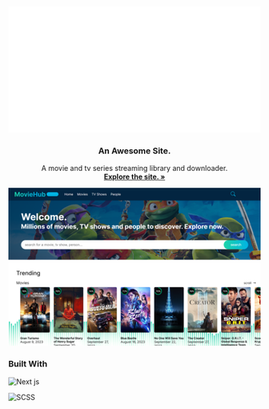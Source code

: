 <div align="center">

![logo](./public/logo.svg)

</div>

<div align="center">
  <h3 align="center">An Awesome Site.</h3>

  <p align="center">
    A movie and tv series streaming library and downloader.
    <br />
    <a href="https://moviehub2day.vercel.app/home"><strong>Explore the site. »</strong></a>
</div>

![moviehub](./public/moviehub.png)

### Built With

![Next js](https://img.shields.io/badge/next.js-000000?style=for-the-badge&logo=nextdotjs&logoColor=white)

![SCSS](https://img.shields.io/badge/SCSS-hotpink.svg?style=for-the-badge&logo=SASS&logoColor=white)
